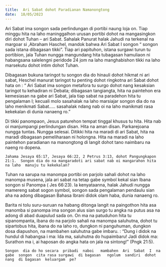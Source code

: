 ```yaml
---
title:  Ari Sabat dohot Paradianan Namanongtong
date:  18/05/2023
---
```


Ari Sabat  ima songon  sada  perlindungan di portibi naung loja on. Tiap minggu hita na laho  maninggalhon  urusan portibi dohot  na mangasingkon diri dohot Tuhan – ari Sabat. Sahalak Panurat halak Jahudi  na terkenal na margoar si ,Abraham Haschel, mandok  bahwa  Ari Sabat I songon “ songon sada istana dibagasan tikki”. Tiap ari papituhon, istana surgawi turun tu portibion, jala Tuhan  nungga  mangundang  hita tubagasan hamuliaon ni habangsana salelengni peridode 24 jom na laho manghabishon tikki na laho  marsekutu dohot  intim dohot Tuhan.

Dibagasan  bukuna taringot tu songon dia do hinauli dohot hikmat ni ari sabat, Heschel manurat taringot tu penting  dohot  ringkotna  ari  Sabat dohot  hata on : “ Ari Sabat ima songon  metafora tu surgo dohot nang  kesaksian  taringot tu kehadiran ni Debata; dibagasan tangiangta, hita na paintehon era kemesiasan na gabe ari Sabat, jala tiap  sabat  na paradehon hita tu pengalaman I; kecuali molo sasahalak  na laho  marsiajar songon dia do na laho menikmati Sabat….. sasahalak  ndang  nab oi na laho  manikmati rasa kekekalan di dunia nanaeng  ro.”

Di tikki panompaon, Jesus  paturehon  tempat tinggal khusus tu hita. Hita nab oi  manjumpangi perlindungan disan. Hita na  aman  disan. Parkarejoana  nungga tuntas.  Nungga selesai. Ditikki hita na maradi di ari Sabat, hita na maradi dibagasan pemeliharaan ni holongna. Hita na maradi na laho paintehon paradianan  na manongtong di langit dohot tano naimbaru na naeng  ro dopena.

`Jahama Jesaya 65:17, Jesaya 66:22, 2 Petrus 3:13, dohot Pangungkapon 21:1.  Songon dia do na mangaradoti ari sabat nab oi mangarahon hita na laho  manuju tu kekekalan?`

Tuhan na sarupa  na manompa portibi on parjolo sahali dohot  na laho manompa musena, jala ari sabat na tetap gabe symbol kekal sian Ibana songon si Panompa ( Jes 66:23). Ia kenyataanna, halak Jahudi nungga  mamereng  sabat sogon  symbol, songon  sada  pengalaman pendaulu sian  aha na adong  dibagasan  Bahasa Ibrani didok olam haba,  dunia nanaeng  ro.

Barita ni tolu suru-suruan na  habang  ditonga langit na paingothon  hita asa manomba si panompa ima songon  alus sian surgo tu angka na putus asa na adong di abad  duapulud sada on. On ma na patuduhon hita tu sipanompanta, ibana do na parjolo sahali na manompa saluhutna, dohot tu sipartobus hita, ibana do na laho ro, dungkon ni panguhuman, dungkon dosa diapushon, na mambahen saluhutna  gabe  imbaru. : “Dung i didok na hundul di habangsa i ma: Ida ma, saluhutna do hupaimbaru! Jadi didok ma: Surathon ma i, ai haposan do angka hata on jala na sintong!” (Pngk 21:5).

`Songon  dia do ho secara  pribadi  naboi   mambahen  Ari  Sabat  I  na gabe  songon  cita rasa surgawi  di bagasan   ngolum  sandiri  dohot  nang  di bagasan  keluargam  pe?`